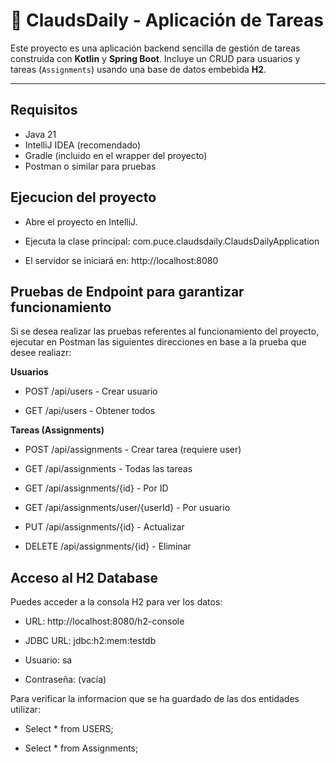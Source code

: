 # 📝 ClaudsDaily - Aplicación de Tareas

Este proyecto es una aplicación backend sencilla de gestión de tareas construida con **Kotlin** y **Spring Boot**. Incluye un CRUD para usuarios y tareas (`Assignments`) usando una base de datos embebida **H2**.

---

## Requisitos

- Java 21
- IntelliJ IDEA (recomendado)
- Gradle (incluido en el wrapper del proyecto)
- Postman o similar para pruebas


## Ejecucion del proyecto

- Abre el proyecto en IntelliJ.

- Ejecuta la clase principal:
com.puce.claudsdaily.ClaudsDailyApplication

- El servidor se iniciará en:
http://localhost:8080

## Pruebas de Endpoint para garantizar funcionamiento 

Si se desea realizar las pruebas referentes al funcionamiento del proyecto, ejecutar en Postman las siguientes direcciones en base a la prueba que desee realiazr:

**Usuarios**

- POST /api/users - Crear usuario

- GET /api/users - Obtener todos

**Tareas (Assignments)**

- POST /api/assignments - Crear tarea (requiere user)

- GET /api/assignments - Todas las tareas

- GET /api/assignments/{id} - Por ID

- GET /api/assignments/user/{userId} - Por usuario

- PUT /api/assignments/{id} - Actualizar

- DELETE /api/assignments/{id} - Eliminar

## Acceso al H2 Database

Puedes acceder a la consola H2 para ver los datos:

- URL: http://localhost:8080/h2-console

- JDBC URL: jdbc:h2:mem:testdb

- Usuario: sa

- Contraseña: (vacía)
  
Para verificar la informacion que se ha guardado de las dos entidades utilizar:

- Select * from USERS;

- Select * from Assignments;
